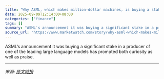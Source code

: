 ```yaml
---
title: "Why ASML, which makes million-dollar machines, is buying a stake in AI chatbot creator"
date: 2025-09-09T12:14:00+08:00
categories: ["finance"]
tags: []
summary: "ASML’s announcement it was buying a significant stake in a producer of one of the leading large language models has prompted both curiosity as well as praise."
source_url: "https://www.marketwatch.com/story/why-asml-which-makes-million-dollar-machines-is-buying-a-stake-in-ai-chatbot-creator-226b1130?mod=mw_rss_topstories"
---
```


ASML’s announcement it was buying a significant stake in a producer of one of the leading large language models has prompted both curiosity as well as praise.

---

*来源: [原文链接](https://www.marketwatch.com/story/why-asml-which-makes-million-dollar-machines-is-buying-a-stake-in-ai-chatbot-creator-226b1130?mod=mw_rss_topstories)*
